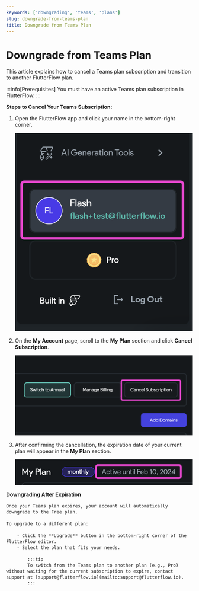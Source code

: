 ```yaml
---
keywords: ['downgrading', 'teams', 'plans']
slug: downgrade-from-teams-plan
title: Downgrade from Teams Plan
---
```


# Downgrade from Teams Plan

This article explains how to cancel a Teams plan subscription and transition to another FlutterFlow plan.

:::info[Prerequisites]
You must have an active Teams plan subscription in FlutterFlow.
:::

**Steps to Cancel Your Teams Subscription:**

1. Open the FlutterFlow app and click your name in the bottom-right corner.

   ![Account settings button](imgs/20250430121153659010.png)

2. On the **My Account** page, scroll to the **My Plan** section and click **Cancel Subscription**.

   ![Cancel subscription button](imgs/20250430121153891955.png)

3. After confirming the cancellation, the expiration date of your current plan will appear in the **My Plan** section.

   ![Subscription expiration date](imgs/20250430121154120311.png)

**Downgrading After Expiration**

    Once your Teams plan expires, your account will automatically downgrade to the Free plan.

    To upgrade to a different plan:

        - Click the **Upgrade** button in the bottom-right corner of the FlutterFlow editor.
        - Select the plan that fits your needs.

            :::tip
            To switch from the Teams plan to another plan (e.g., Pro) without waiting for the current subscription to expire, contact support at [support@flutterflow.io](mailto:support@flutterflow.io).
            :::
